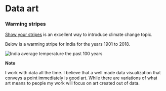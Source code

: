 # Data art


### Warming stripes

[Show your stripes](https://showyourstripes.info/) is an excellent way to introduce climate change topic. 

Below is a warming stripe for India for the years 1901 to 2018.

![India average temperature the past 100 years](../images/stripes-india.png)

**Note**

I work with data all the time. I believe that a well made data visualization that conveys a point immediately is good art. While there are variations of what art means to people my work will focus on art created out of data.
